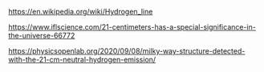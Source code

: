 https://en.wikipedia.org/wiki/Hydrogen_line

https://www.iflscience.com/21-centimeters-has-a-special-significance-in-the-universe-66772

https://physicsopenlab.org/2020/09/08/milky-way-structure-detected-with-the-21-cm-neutral-hydrogen-emission/